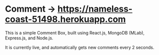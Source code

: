# Comment -> https://nameless-coast-51498.herokuapp.com

This is a simple Comment Box, built using React.js, MongoDB (MLab), Express.js, and Node.js. 

It is currently live, and automatically gets new comments every 2 seconds.
